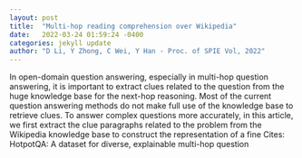 ```yaml
---
layout: post
title:  "Multi-hop reading comprehension over Wikipedia"
date:   2022-03-24 01:59:24 -0400
categories: jekyll update
author: "D Li, Y Zhong, C Wei, Y Han - Proc. of SPIE Vol, 2022"
---
```

In open-domain question answering, especially in multi-hop question answering, it is important to extract clues related to the question from the huge knowledge base for the next-hop reasoning. Most of the current question answering methods do not make full use of the knowledge base to retrieve clues. To answer complex questions more accurately, in this article, we first extract the clue paragraphs related to the problem from the Wikipedia knowledge base to construct the representation of a fine Cites: HotpotQA: A dataset for diverse, explainable multi-hop question